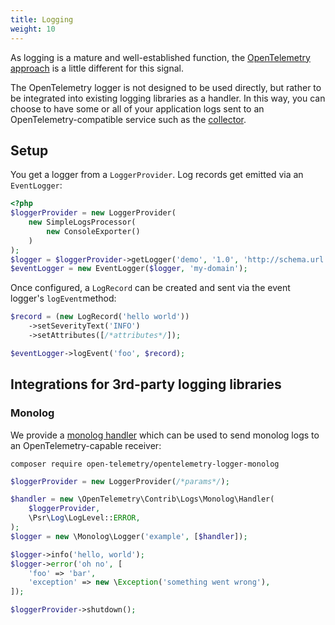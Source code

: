 ```yaml
---
title: Logging
weight: 10
---
```


As logging is a mature and well-established function, the
[OpenTelemetry approach](/docs/concepts/signals/logs/) is a little different for
this signal.

The OpenTelemetry logger is not designed to be used directly, but rather to be
integrated into existing logging libraries as a handler. In this way, you can
choose to have some or all of your application logs sent to an
OpenTelemetry-compatible service such as the [collector](/docs/collector/).

## Setup

You get a logger from a `LoggerProvider`. Log records get emitted via an
`EventLogger`:

```php
<?php
$loggerProvider = new LoggerProvider(
    new SimpleLogsProcessor(
        new ConsoleExporter()
    )
);
$logger = $loggerProvider->getLogger('demo', '1.0', 'http://schema.url', true, [/*attributes*/]);
$eventLogger = new EventLogger($logger, 'my-domain');
```

Once configured, a `LogRecord` can be created and sent via the event logger's
`logEvent`method:

```php
$record = (new LogRecord('hello world'))
    ->setSeverityText('INFO')
    ->setAttributes([/*attributes*/]);

$eventLogger->logEvent('foo', $record);
```

## Integrations for 3rd-party logging libraries

### Monolog

We provide a
[monolog handler](https://packagist.org/packages/open-telemetry/opentelemetry-logger-monolog)
which can be used to send monolog logs to an OpenTelemetry-capable receiver:

```shell
composer require open-telemetry/opentelemetry-logger-monolog
```

```php
$loggerProvider = new LoggerProvider(/*params*/);

$handler = new \OpenTelemetry\Contrib\Logs\Monolog\Handler(
    $loggerProvider,
    \Psr\Log\LogLevel::ERROR,
);
$logger = new \Monolog\Logger('example', [$handler]);

$logger->info('hello, world');
$logger->error('oh no', [
    'foo' => 'bar',
    'exception' => new \Exception('something went wrong'),
]);

$loggerProvider->shutdown();
```
